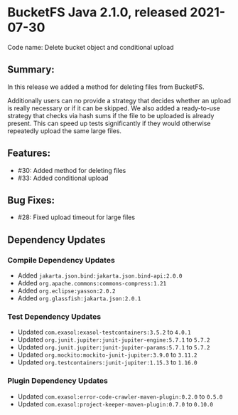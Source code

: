 # BucketFS Java 2.1.0, released 2021-07-30

Code name: Delete bucket object and conditional upload

## Summary:

In this release we added a method for deleting files from BucketFS.

Additionally users can no provide a strategy that decides whether an upload is really necessary or if it can be skipped. We also added a ready-to-use strategy that checks via hash sums if the file to be uploaded is already present. This can speed up tests significantly if they would otherwise repeatedly upload the same large files.

## Features:

* #30: Added method for deleting files
* #33: Added conditional upload

## Bug Fixes:

* #28: Fixed upload timeout for large files

## Dependency Updates

### Compile Dependency Updates

* Added `jakarta.json.bind:jakarta.json.bind-api:2.0.0`
* Added `org.apache.commons:commons-compress:1.21`
* Added `org.eclipse:yasson:2.0.2`
* Added `org.glassfish:jakarta.json:2.0.1`

### Test Dependency Updates

* Updated `com.exasol:exasol-testcontainers:3.5.2` to `4.0.1`
* Updated `org.junit.jupiter:junit-jupiter-engine:5.7.1` to `5.7.2`
* Updated `org.junit.jupiter:junit-jupiter-params:5.7.1` to `5.7.2`
* Updated `org.mockito:mockito-junit-jupiter:3.9.0` to `3.11.2`
* Updated `org.testcontainers:junit-jupiter:1.15.3` to `1.16.0`

### Plugin Dependency Updates

* Updated `com.exasol:error-code-crawler-maven-plugin:0.2.0` to `0.5.0`
* Updated `com.exasol:project-keeper-maven-plugin:0.7.0` to `0.10.0`
